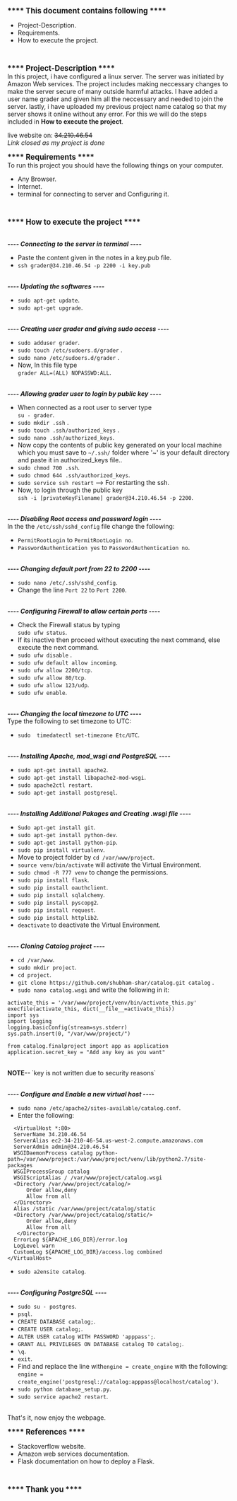 <b><big>****  This document contains following  ****</big></b><br>

- Project-Description.
- Requirements.
- How to execute the project.
<br>

<b><big>****  Project-Description  ****</big></b><br>
In this project, i have configured a linux server. The server was initiated by Amazon Web services.
The project includes making neccessary changes to make the server secure of many outside harmful attacks.
I have added a user name grader and given him all the neccessary and needed to join the server.
lastly, i have uploaded my previous project name catalog so that my server shows it online without any
error. For this we will do the steps included in <b>How to execute the project</b>.

live website on:  <strike>34.210.46.54</strike><br>
<i>Link closed as my project is done</i>
<br>

<b><big>****  Requirements  ****</big></b><br>
To run this project you should have the following things on your computer.<br>

- Any Browser.
- Internet.
- terminal for connecting to server and Configuring it.
<br>

<b><big>****  How to execute the project  ****</big></b><br>

<br><b><i>----  Connecting to the server in terminal  ----</i></b><br>
- Paste the content given in the notes in a key.pub file.
- `ssh grader@34.210.46.54 -p 2200 -i key.pub`

<br><b><i>----  Updating the softwares  ----</i></b><br>

-  `sudo apt-get update`.
-  `sudo apt-get upgrade`.


<br><b><i>----  Creating user grader and giving sudo access ----</i></b><br>

-  `sudo adduser grader`.
-  `sudo touch /etc/sudoers.d/grader` .
-  `sudo nano /etc/sudoers.d/grader` .
- Now, In this file type <br> `grader ALL=(ALL) NOPASSWD:ALL`.


<br><b><i>----  Allowing grader user to login by public key  ----</i></b><br>

- When connected as a root user to server type <br>`su - grader`.
-  `sudo mkdir .ssh` .
-  `sudo touch .ssh/authorized_keys` .
- `sudo nano .ssh/authorized_keys`.
- Now copy the contents of public key generated on your local machine which you must save to `~/.ssh/` folder where '~' is your default directory and paste it in authorized_keys file..
- `sudo chmod 700 .ssh`.
- `sudo chmod 644 .ssh/authorized_keys`.
- `sudo service ssh restart` --> For restarting the ssh.
- Now, to login through the public key<br>
    `ssh -i [privateKeyFilename] grader@34.210.46.54 -p 2200`.


<br><b><i>---- Disabling Root access and password login  ----</i></b><br>
	In the the `/etc/ssh/sshd_config` file change the following:
- `PermitRootLogin` to `PermitRootLogin no`.
- `PasswordAuthentication yes` to `PasswordAuthentication no`.

<br><b><i>----  Changing default port from 22 to 2200  ----</i></b><br>

- `sudo nano /etc/.ssh/sshd_config`.
- Change the line `Port 22` to `Port 2200`.


<br><b><i>---- Configuring Firewall to allow certain ports  ----</i></b><br>

- Check the Firewall status by typing<br>`sudo ufw status`.
- If its inactive then proceed without executing the next command, else execute the next command.
- `sudo ufw disable` .
- `sudo ufw default allow incoming`.
- `sudo ufw allow 2200/tcp`.
- `sudo ufw allow 80/tcp`.
- `sudo ufw allow 123/udp`.
- `sudo ufw enable`.


<br><b><i>----  Changing the local timezone to UTC  ----</i></b><br>
Type the following to set timezone to UTC:
- `sudo  timedatectl set-timezone Etc/UTC`.

<br>
<b><i>----  Installing Apache, mod_wsgi and PostgreSQL  ----</i></b><br>

- `sudo apt-get install apache2`.
- `sudo apt-get install libapache2-mod-wsgi`.
- `sudo apache2ctl restart`.
- `sudo apt-get install postgresql`.

<br>
<b><i>----  Installing Additional Pakages and Creating .wsgi file  ----</i></b><br>

- `Sudo apt-get install git`.
- `sudo apt-get install python-dev`.
- `sudo apt-get install python-pip`.
- `sudo pip install virtualenv`.
- Move to project folder by `cd /var/www/project`.
- `source venv/bin/activate` will activate the Virtual Environment.
- `sudo chmod -R 777 venv` to change the permissions.
- `sudo pip install flask`.
- `sudo pip install oauthclient`.
- `sudo pip install sqlalchemy`.
- `sudo pip install pyscopg2`.
- `sudo pip install request`.
- `sudo pip install httplib2`.
- `deactivate` to deactivate the Virtual Environment.

<br>
<b><i>----  Cloning Catalog project  ----</i></b><br>

- `cd /var/www`.
- `sudo mkdir project`.
- `cd project`.
- `git clone https://github.com/shubham-shar/catalog.git catalog` .
- `sudo nano catalog.wsgi` and write the following in it: <br>
```
activate_this = '/var/www/project/venv/bin/activate_this.py'
execfile(activate_this, dict(__file__=activate_this))
import sys
import logging
logging.basicConfig(stream=sys.stderr)
sys.path.insert(0, "/var/www/project/")

from catalog.finalproject import app as application
application.secret_key = "Add any key as you want"
```
<br>
<b>NOTE-- </b> `key is not written due to security reasons`

<br><b><i>----  Configure and Enable a new virtual host  ----</i></b><br>

- `sudo nano /etc/apache2/sites-available/catalog.conf`.
- Enter the following:
```
  <VirtualHost *:80>
  ServerName 34.210.46.54
  ServerAlias ec2-34-210-46-54.us-west-2.compute.amazonaws.com
  ServerAdmin admin@34.210.46.54
  WSGIDaemonProcess catalog python-path=/var/www/project:/var/www/project/venv/lib/python2.7/site-packages
  WSGIProcessGroup catalog
  WSGIScriptAlias / /var/www/project/catalog.wsgi
  <Directory /var/www/project/catalog/>
      Order allow,deny
      Allow from all
  </Directory>
  Alias /static /var/www/project/catalog/static
  <Directory /var/www/project/catalog/static/>
      Order allow,deny
      Allow from all
   </Directory>
  ErrorLog ${APACHE_LOG_DIR}/error.log
  LogLevel warn
  CustomLog ${APACHE_LOG_DIR}/access.log combined
</VirtualHost>
```
- `sudo a2ensite catalog`.

<br>
<b><i>----  Configuring PostgreSQL  ----</i></b><br>

- `sudo su - postgres`.
- `psql`.
- `CREATE DATABASE catalog;`.
- `CREATE USER catalog;`.
- `ALTER USER catalog WITH PASSWORD 'apppass';`.
- `GRANT ALL PRIVILEGES ON DATABASE catalog TO catalog;`.
- `\q`.
- `exit`.
- Find and replace the line with`engine = create_engine` with the following: <br>
		`engine = create_engine('postgresql://catalog:apppass@localhost/catalog')`.
- `sudo python database_setup.py`.
- `sudo service apache2 restart`.

<br>
That's it, now enjoy the webpage.<br>

<b><big>****  References  ****</big></b>
- Stackoverflow website.
- Amazon web services documentation.
- Flask documentation on how to deploy a Flask.
<br>

<b><big>****  Thank you  ****</big></b><br>
